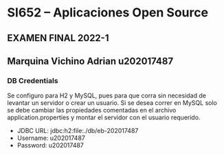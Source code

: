 # SI652 – Aplicaciones Open Source
## EXAMEN FINAL 2022-1
## Marquina Vichino Adrian u202017487

### DB Credentials

Se configuro para H2 y MySQL, pues para que corra sin necesidad de levantar un servidor o crear un usuario. Si se desea correr en MySQL solo se debe cambiar las propiedades comentadas en el archivo application.properties y montar el servidor con el usuario requerido.
- JDBC URL: jdbc:h2:file:./db/eb-202017487
- Username: u202017487
- Password: u202017487
